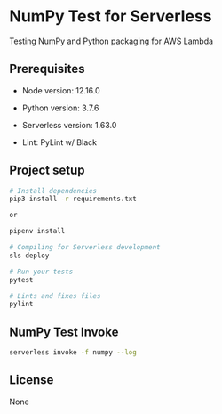 # NumPy Test for Serverless

Testing NumPy and Python packaging for AWS Lambda

## Prerequisites

- Node version: 12.16.0

- Python version: 3.7.6

- Serverless version: 1.63.0

- Lint: PyLint w/ Black

## Project setup

```bash
# Install dependencies
pip3 install -r requirements.txt

or

pipenv install

# Compiling for Serverless development
sls deploy

# Run your tests
pytest

# Lints and fixes files
pylint
```

## NumPy Test Invoke

```bash
serverless invoke -f numpy --log
```

## License

None
